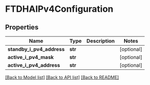 # FTDHAIPv4Configuration

## Properties
Name | Type | Description | Notes
------------ | ------------- | ------------- | -------------
**standby_i_pv4_address** | **str** |  | [optional] 
**active_i_pv4_mask** | **str** |  | [optional] 
**active_i_pv4_address** | **str** |  | [optional] 

[[Back to Model list]](../README.md#documentation-for-models) [[Back to API list]](../README.md#documentation-for-api-endpoints) [[Back to README]](../README.md)


